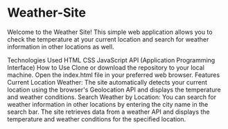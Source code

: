 # Weather-Site
Welcome to the Weather Site! This simple web application allows you to check the temperature at your current location and search for weather information in other locations as well.

Technologies Used
HTML
CSS
JavaScript
API (Application Programming Interface)
How to Use
Clone or download the repository to your local machine.
Open the index.html file in your preferred web browser.
Features
Current Location Weather: The site automatically detects your current location using the browser's Geolocation API and displays the temperature and weather conditions.
Search Weather by Location: You can search for weather information in other locations by entering the city name in the search bar. The site retrieves data from a weather API and displays the temperature and weather conditions for the specified location.
